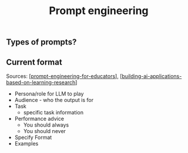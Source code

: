 ﻿---
title: Prompt engineering
---
## Types of prompts?


## Current format

Sources: [[prompt-engineering-for-educators]], [[building-ai-applications-based-on-learning-research]]

- Persona/role for LLM to play 
- Audience - who the output is for
- Task 
  - specific task information
- Performance advice 
  - You should always 
  - You should never
- Specify Format
- Examples




[//begin]: # "Autogenerated link references for markdown compatibility"
[prompt-engineering-for-educators]: prompt-engineering-for-educators "prompt-engineering-for-educators"
[building-ai-applications-based-on-learning-research]: building-ai-applications-based-on-learning-research "Building AI applications based on learning research"
[//end]: # "Autogenerated link references"